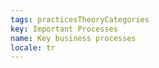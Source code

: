 ```yaml
---
tags: practicesTheoryCategories
key: Important Processes
name: Key business processes
locale: tr
---
```

